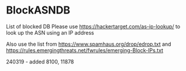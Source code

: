 # BlockASNDB
List of blocked DB
Please use https://hackertarget.com/as-ip-lookup/ to look up the ASN using an IP address

Also use the list from
https://www.spamhaus.org/drop/edrop.txt
and
https://rules.emergingthreats.net/fwrules/emerging-Block-IPs.txt

240319
	- added 8100, 11878

